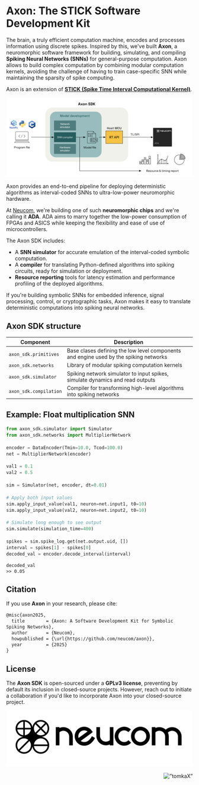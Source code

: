 # Axon: The STICK Software Development Kit

The brain, a truly efficient computation machine, encodes and processes information using discrete spikes. Inspired by this, we've built **Axon**, a neuromorphic software framework for building, simulating, and compiling **Spiking Neural Networks (SNNs)** for general-purpose computation. Axon allows to build complex computation by combining modular computation kernels, avoiding the challenge of having to train case-specific SNN while maintaining the sparsity of spike computing.

Axon is an extension of **[STICK (Spike Time Interval Computational Kernel)](https://arxiv.org/abs/1507.06222)**.

![Axon Architecture](figs/Top-Architecture.png)

Axon provides an end-to-end pipeline for deploying deterministic algorithms as interval-coded SNNs to ultra-low-power neuromorphic hardware.

At [Neucom](https://neucom.ai), we're building one of such **neuromorphic chips** and we're calling it **ADA**. ADA aims to marry together the low-power consumption of FPGAs and ASICS while keeping the flexibility and ease of use of microcontrollers.

The Axon SDK includes:

- A **SNN simulator** for accurate emulation of the interval-coded symbolic computation.
- A **compiler** for translating Python-defined algorithms into spiking circuits, ready for simulation or deployment.
- **Resource reporting** tools for latency estimation and performance profiling of the deployed algorithms.

If you're building symbolic SNNs for embedded inference, signal processing, control, or cryptographic tasks, Axon makes it easy to translate deterministic computations into spiking neural networks.


## Axon SDK structure

| Component           | Description                                                                 |
|---------------------|-----------------------------------------------------------------------------|
| `axon_sdk.primitives`    | Base clases defining the low level components and engine used by the spiking networks|
| `axon_sdk.networks`    | Library of modular spiking computation kernels |
| `axon_sdk.simulator`    | Spiking network simulator to input spikes, simulate dynamics and read outputs |
| `axon_sdk.compilation`     | Compiler for transforming high-level algorithms into spiking networks   |


## Example: Float multiplication SNN
```python
from axon_sdk.simulator import Simulator
from axon_sdk.networks import MultiplierNetwork

encoder = DataEncoder(Tmin=10.0, Tcod=100.0)
net = MultiplierNetwork(encoder)

val1 = 0.1
val2 = 0.5

sim = Simulator(net, encoder, dt=0.01)

# Apply both input values
sim.apply_input_value(val1, neuron=net.input1, t0=10)
sim.apply_input_value(val2, neuron=net.input2, t0=10)

# Simulate long enough to see output
sim.simulate(simulation_time=400)

spikes = sim.spike_log.get(net.output.uid, [])
interval = spikes[1] - spikes[0]
decoded_val = encoder.decode_interval(interval)
```
```text
decoded_val
>> 0.05
```

## Citation
If you use **Axon** in your research, please cite:
```
@misc{axon2025,
  title        = {Axon: A Software Development Kit for Symbolic Spiking Networks},
  author       = {Neucom},
  howpublished = {\url{https://github.com/neucom/axon}},
  year         = {2025}
}
```

## License
The **Axon SDK** is open-sourced under a **GPLv3 license**, preventing by default its inclusion in closed-source projects. However, reach out to initiate a collaboration if you'd like to incorporate Axon into your closed-source project.

![Neucom Logo](figs/neucom_logo.png)

<p align="right">
  <img src="https://komarev.com/ghpvc/?username=neucom-docs-intro&color=orange&style=pixel&label=VISITOR+COUNT" alt=”tomkaX” />
</p>